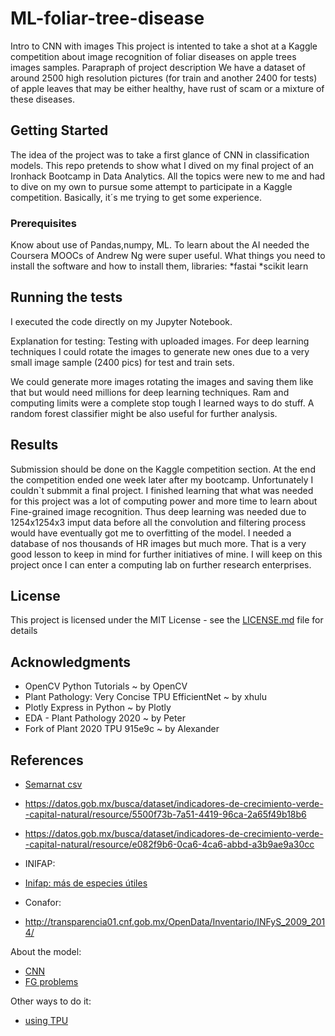 # ML-foliar-tree-disease
Intro to CNN with images
This project is intented to take a shot at a Kaggle competition about image recognition of foliar diseases on apple trees images samples.
Parapraph of project description
We have a dataset of around 2500 high resolution pictures (for train and another 2400 for tests) of apple leaves that may be either healthy, have rust of scam or a mixture of these diseases. 
## Getting Started
The idea of the project was to take a first glance of CNN in classification models.
This repo pretends to show what I dived on my final project of an Ironhack Bootcamp in Data Analytics. All the topics were new to me and had to dive on my own to pursue some attempt to participate in a Kaggle competition. Basically, it´s me trying to get some experience.

### Prerequisites
Know about use of Pandas,numpy, ML. To learn about the AI needed the Coursera MOOCs of Andrew Ng were super useful.
What things you need to install the software and how to install them, libraries:
*fastai 
*scikit learn

## Running the tests

I executed the code directly on my Jupyter Notebook.

Explanation for testing:
Testing with uploaded images. For deep learning techniques I could rotate the images to generate new ones due to a very small 
image sample (2400 pics) for test and train sets.

We could generate more images rotating the images and saving them like that but would need millions for deep learning techniques. Ram and computing limits were a complete stop tough I learned ways to do stuff.
A random forest classifier might be also useful for further analysis. 

## Results

Submission should be done on the Kaggle competition section. At the end the competition ended one week later after my bootcamp.
Unfortunately I couldn`t submmit a final project. I finished learning that what was needed for this project was a lot of computing power and more time to learn about Fine-grained image recognition. Thus deep learning was needed due to 1254x1254x3 imput data before all the convolution and filtering process would have eventually got me to overfitting of the model. I needed a database of nos thousands of HR images but much more. That is a very good lesson to keep in mind for further initiatives of mine. I will keep on this project once I can enter a computing lab on further research enterprises. 


## License

This project is licensed under the MIT License - see the [LICENSE.md](LICENSE.md) file for details

## Acknowledgments

* OpenCV Python Tutorials ~ by OpenCV
* Plant Pathology: Very Concise TPU EfficientNet ~ by xhulu
* Plotly Express in Python ~ by Plotly
* EDA - Plant Pathology 2020 ~ by Peter
* Fork of Plant 2020 TPU 915e9c ~ by Alexander

## References

* [Semarnat csv](https://datos.gob.mx/busca/dataset/indicadores-de-crecimiento-verde--capital-natural/resource/06ebfb05-23c5-4f75-8068-2860ec8574f3)
* https://datos.gob.mx/busca/dataset/indicadores-de-crecimiento-verde--capital-natural/resource/5500f73b-7a51-4419-96ca-2a65f49b18b6

* https://datos.gob.mx/busca/dataset/indicadores-de-crecimiento-verde--capital-natural/resource/e082f9b6-0ca6-4ca6-abbd-a3b9ae9a30cc

* INIFAP:

* [Inifap: más de especies útiles](https://cienciasagricolas.inifap.gob.mx/index.php/v10n1-010)

* Conafor:

* http://transparencia01.cnf.gob.mx/OpenData/Inventario/INFyS_2009_2014/

About the model:
* [CNN](https://www.edureka.co/blog/convolutional-neural-network/)
* [FG problems](https://paperswithcode.com/task/fine-grained-image-classification)

Other ways to do it:
* [using TPU](https://www.kaggle.com/biruk1230/tpu-ensemble-effnb7-effnb6-inceptresnetv2-etc)
